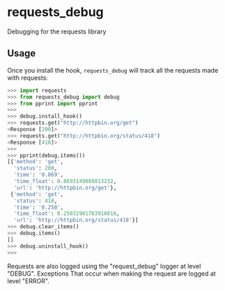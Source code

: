 requests_debug
==============

Debugging for the requests library


Usage
-------

Once you install the hook, `requests_debug` will track all the requests made with
requests:

```python
>>> import requests
>>> from requests_debug import debug
>>> from pprint import pprint
>>>
>>> debug.install_hook()
>>> requests.get("http://httpbin.org/get")
<Response [200]>
>>> requests.get("http://httpbin.org/status/418")
<Response [418]>
>>>
>>> pprint(debug.items())
[{'method': 'get',
  'status': 200,
  'time': '0.869',
  'time_float': 0.8693149089813232,
  'url': 'http://httpbin.org/get'},
 {'method': 'get',
  'status': 418,
  'time': '0.250',
  'time_float': 0.25032901763916016,
  'url': 'http://httpbin.org/status/418'}]
>>> debug.clear_items()
>>> debug.items()
[]
>>> debug.uninstall_hook()
>>>
```

Requests are also logged using the "request_debug" logger at level "DEBUG". Exceptions
That occur when making the request are logged at level "ERROR".
